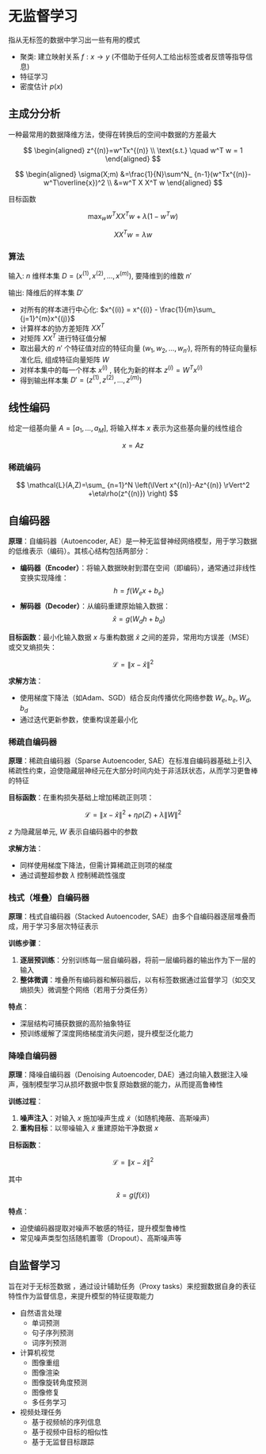 # 无监督学习

指从无标签的数据中学习出一些有用的模式
- 聚类: 建立映射关系 $f:x\rightarrow y$ (不借助于任何人工给出标签或者反馈等指导信息)
- 特征学习
- 密度估计 $p(x)$

## 主成分分析

一种最常用的数据降维方法，使得在转换后的空间中数据的方差最大

$$
\begin{aligned}
z^{(n)}=w^Tx^{(n)} \\
\text{s.t.} \quad w^T w = 1  
\end{aligned}
$$

$$
\begin{aligned}
\sigma(X;m) &=\frac{1}{N}\sum^N_ {n-1}(w^Tx^{(n)}-w^T\overline{x})^2 \\
 &=w^T X X^T w
\end{aligned}
$$

目标函数

$$
\max_ {w}w^T X X^T w+\lambda (1-w^Tw)
$$

$$
X X^T w=\lambda w
$$

### 算法

输入: $n$ 维样本集 $D = (x^{(1)}, x^{(2)}, ..., x^{(m)})$, 要降维到的维数 $n'$

输出: 降维后的样本集 $D'$

- 对所有的样本进行中心化: $x^{(i)} = x^{(i)} - \frac{1}{m}\sum_ {j=1}^{m}x^{(j)}$
- 计算样本的协方差矩阵 $XX^T$
- 对矩阵 $XX^T$ 进行特征值分解
- 取出最大的 $n'$ 个特征值对应的特征向量 $(w_ 1, w_ 2, ..., w_ {n'})$, 将所有的特征向量标准化后, 组成特征向量矩阵 $W$
- 对样本集中的每一个样本 $x^{(i)}$ , 转化为新的样本 $z^{(i)} = W^Tx^{(i)}$
- 得到输出样本集 $D' = (z^{(1)}, z^{(2)}, ..., z^{(m)})$

## 线性编码

给定一组基向量 $A=[a_ 1,\dots,a_ M]$, 将输入样本 $x$ 表示为这些基向量的线性组合

$$
x=Az
$$

### 稀疏编码

$$
\mathcal{L}(A,Z)=\sum_ {n=1}^N \left(\lVert x^{(n)}-Az^{(n)} \rVert^2 +\eta\rho(z^{(n)}) \right)
$$

## 自编码器

**原理**：自编码器（Autoencoder, AE）是一种无监督神经网络模型，用于学习数据的低维表示（编码）。其核心结构包括两部分：  
- **编码器（Encoder）**：将输入数据映射到潜在空间（即编码），通常通过非线性变换实现降维：  
$$
h = f(W_e x + b_e)
$$  
- **解码器（Decoder）**：从编码重建原始输入数据：  
$$
\hat{x} = g(W_d h + b_d)
$$  

**目标函数**：最小化输入数据 $x$ 与重构数据 $\hat{x}$ 之间的差异，常用均方误差（MSE）或交叉熵损失：

$$
\mathcal{L} = \|x - \hat{x}\|^2
$$  

**求解方法**：  
- 使用梯度下降法（如Adam、SGD）结合反向传播优化网络参数 $W_e, b_e, W_d, b_d$
- 通过迭代更新参数，使重构误差最小化

### 稀疏自编码器

**原理**：稀疏自编码器（Sparse Autoencoder, SAE）在标准自编码器基础上引入稀疏性约束，迫使隐藏层神经元在大部分时间内处于非活跃状态，从而学习更鲁棒的特征

**目标函数**：在重构损失基础上增加稀疏正则项：  

$$
\mathcal{L} = \|x - \hat{x}\|^2 + \eta \rho(Z)+\lambda \|W\|^2
$$

$z$ 为隐藏层单元, $W$ 表示自编码器中的参数

**求解方法**：  
- 同样使用梯度下降法，但需计算稀疏正则项的梯度
- 通过调整超参数 $\lambda$ 控制稀疏性强度

### 栈式（堆叠）自编码器

**原理**：栈式自编码器（Stacked Autoencoder, SAE）由多个自编码器逐层堆叠而成，用于学习多层次特征表示

**训练步骤**：  
1. **逐层预训练**：分别训练每一层自编码器，将前一层编码器的输出作为下一层的输入
2. **整体微调**：堆叠所有编码器和解码器后，以有标签数据通过监督学习（如交叉熵损失）微调整个网络（若用于分类任务）

**特点**：  
- 深层结构可捕获数据的高阶抽象特征
- 预训练缓解了深度网络梯度消失问题，提升模型泛化能力

### 降噪自编码器

**原理**：降噪自编码器（Denoising Autoencoder, DAE）通过向输入数据注入噪声，强制模型学习从损坏数据中恢复原始数据的能力，从而提高鲁棒性

**训练过程**：  
1. **噪声注入**：对输入 $x$ 施加噪声生成 $\tilde{x}$（如随机掩蔽、高斯噪声）
2. **重构目标**：以带噪输入 $\tilde{x}$ 重建原始干净数据 $x$

**目标函数**：  

$$
\mathcal{L} = \|x - \hat{x}\|^2
$$

其中

$$
\hat{x} = g(f(\tilde{x}))
$$

**特点**：  
- 迫使编码器提取对噪声不敏感的特征，提升模型鲁棒性
- 常见噪声类型包括随机置零（Dropout）、高斯噪声等

## 自监督学习

旨在对于无标签数据 ，通过设计辅助任务（Proxy tasks）来挖掘数据自身的表征特性作为监督信息，来提升模型的特征提取能力

- 自然语言处理
  - 单词预测
  - 句子序列预测
  - 词序列预测
- 计算机视觉
  - 图像重组
  - 图像渲染
  - 图像旋转角度预测
  - 图像修复
  - 多任务学习
- 视频处理任务
  - 基于视频帧的序列信息
  - 基于视频中目标的相似性
  - 基于无监督目标跟踪
